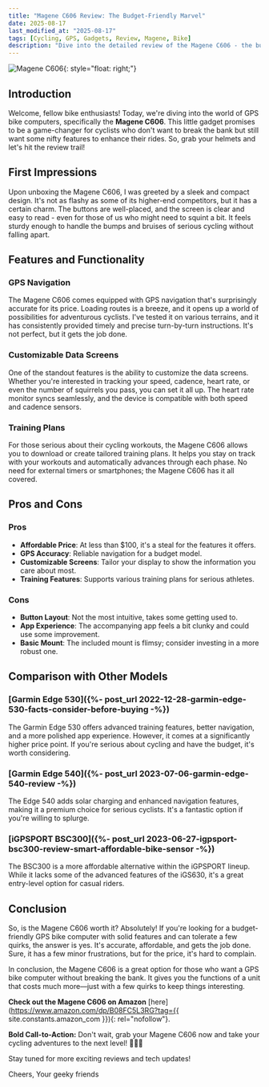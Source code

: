 ```yaml
---
title: "Magene C606 Review: The Budget-Friendly Marvel"
date: 2025-08-17
last_modified_at: "2025-08-17"
tags: [Cycling, GPS, Gadgets, Review, Magene, Bike]
description: "Dive into the detailed review of the Magene C606 - the budget-friendly GPS bike computer that's making waves!"
---
```


![Magene C606](https://i.imgur.com/GTfhJ63s.jpg){: style="float: right;"}

## Introduction

Welcome, fellow bike enthusiasts! Today, we're diving into the world of GPS bike computers, specifically the **Magene C606**. This little gadget promises to be a game-changer for cyclists who don't want to break the bank but still want some nifty features to enhance their rides. So, grab your helmets and let's hit the review trail!

## First Impressions

Upon unboxing the Magene C606, I was greeted by a sleek and compact design. It's not as flashy as some of its higher-end competitors, but it has a certain charm. The buttons are well-placed, and the screen is clear and easy to read - even for those of us who might need to squint a bit. It feels sturdy enough to handle the bumps and bruises of serious cycling without falling apart.

## Features and Functionality

### GPS Navigation

The Magene C606 comes equipped with GPS navigation that's surprisingly accurate for its price. Loading routes is a breeze, and it opens up a world of possibilities for adventurous cyclists. I've tested it on various terrains, and it has consistently provided timely and precise turn-by-turn instructions. It's not perfect, but it gets the job done.

### Customizable Data Screens

One of the standout features is the ability to customize the data screens. Whether you're interested in tracking your speed, cadence, heart rate, or even the number of squirrels you pass, you can set it all up. The heart rate monitor syncs seamlessly, and the device is compatible with both speed and cadence sensors.

### Training Plans

For those serious about their cycling workouts, the Magene C606 allows you to download or create tailored training plans. It helps you stay on track with your workouts and automatically advances through each phase. No need for external timers or smartphones; the Magene C606 has it all covered.

## Pros and Cons

### Pros

- **Affordable Price**: At less than $100, it's a steal for the features it offers.
- **GPS Accuracy**: Reliable navigation for a budget model.
- **Customizable Screens**: Tailor your display to show the information you care about most.
- **Training Features**: Supports various training plans for serious athletes.

### Cons

- **Button Layout**: Not the most intuitive, takes some getting used to.
- **App Experience**: The accompanying app feels a bit clunky and could use some improvement.
- **Basic Mount**: The included mount is flimsy; consider investing in a more robust one.

## Comparison with Other Models

### [Garmin Edge 530]({%- post_url 2022-12-28-garmin-edge-530-facts-consider-before-buying -%})
The Garmin Edge 530 offers advanced training features, better navigation, and a more polished app experience. However, it comes at a significantly higher price point. If you're serious about cycling and have the budget, it's worth considering.

### [Garmin Edge 540]({%- post_url 2023-07-06-garmin-edge-540-review -%})
The Edge 540 adds solar charging and enhanced navigation features, making it a premium choice for serious cyclists. It's a fantastic option if you're willing to splurge.

### [iGPSPORT BSC300]({%- post_url 2023-06-27-igpsport-bsc300-review-smart-affordable-bike-sensor -%})
The BSC300 is a more affordable alternative within the iGPSPORT lineup. While it lacks some of the advanced features of the iGS630, it's a great entry-level option for casual riders.

## Conclusion

So, is the Magene C606 worth it? Absolutely! If you're looking for a budget-friendly GPS bike computer with solid features and can tolerate a few quirks, the answer is yes. It's accurate, affordable, and gets the job done. Sure, it has a few minor frustrations, but for the price, it's hard to complain.

In conclusion, the Magene C606 is a great option for those who want a GPS bike computer without breaking the bank. It gives you the functions of a unit that costs much more—just with a few quirks to keep things interesting.

**Check out the Magene C606 on Amazon** [here](https://www.amazon.com/dp/B08FC5L3RG?tag={{ site.constants.amazon_com }}){: rel="nofollow"}.

**Bold Call-to-Action:** Don't wait, grab your Magene C606 now and take your cycling adventures to the next level! 🚴‍♂️💨

Stay tuned for more exciting reviews and tech updates!

Cheers,
Your geeky friends
